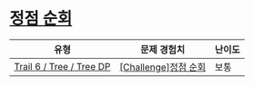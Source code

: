 # [정점 순회](https://www.codetree.ai/trails/complete/curated-cards/challenge-node-traversal)

|유형|문제 경험치|난이도|
|---|---|---|
|[Trail 6 / Tree / Tree DP](https://www.codetree.ai/trail-info/intermediate-high/)|[[Challenge]정점 순회](https://www.codetree.ai/trails/complete/curated-cards/challenge-node-traversal/)|보통|

